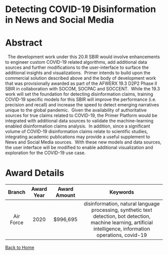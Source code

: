 
Detecting COVID-19 Disinformation in News and Social Media
==========================================================

# Abstract


  The development work under this 20.R SBIR would involve enhancements to engineer custom COVID-19 related algorithms, add additional data sources and further modifications to the user-interface to surface the additional insights and visualizations.  Primer intends to build upon the commercial solution described above and the body of development work that was provisionally awarded as part of the AFWERX 19.3 D2P2 Phase II SBIR in collaboration with SOCOM, SOCPAC and SOCCENT.  While the 19.3 work will set the foundation for detecting disinformation claims, training COVID-19 specific models for this SBIR will improve the performance (i.e. precision and recall) and increase the speed to detect emerging narratives unique to the global pandemic.  Given the availability of authoritative sources for true claims related to COVID-19, the Primer Platform would be integrated with additional data sources to validate the machine-learning enabled disinformation claims analysis.  In addition, since a significant volume of COVID-19 disinformation claims relate to scientific studies, integrating academic publications may provide a useful supplement to News and Social Media sources.  With these new models and data sources, the user interface will be modified to enable additional visualization and exploration for the COVID-19 use case.   

# Award Details

|Branch|Award Year|Award Amount|Keywords|
| :---: | :---: | :---: | :---: |
|Air Force|2020|$996,695|disinformation, natural language processing, synthetic text detection, bot detection, machine learning, artificial intelligence, information operations, covid-19|
  
  


[Back to Home](https://github.com/chrischow/dod_sbir_awards/DJ/#1629)